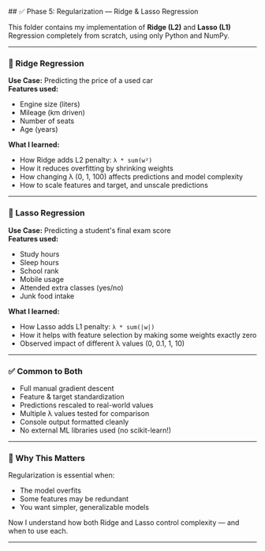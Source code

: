 \## ✅ Phase 5: Regularization — Ridge & Lasso Regression

This folder contains my implementation of **Ridge (L2)** and **Lasso (L1)** Regression completely from scratch, using only Python and NumPy.

---

### 🔹 Ridge Regression

**Use Case:** Predicting the price of a used car  
**Features used:**
- Engine size (liters)
- Mileage (km driven)
- Number of seats
- Age (years)

**What I learned:**
- How Ridge adds L2 penalty: `λ * sum(w²)`
- How it reduces overfitting by shrinking weights
- How changing λ (0, 1, 100) affects predictions and model complexity
- How to scale features and target, and unscale predictions

---

### 🔸 Lasso Regression

**Use Case:** Predicting a student's final exam score  
**Features used:**
- Study hours
- Sleep hours
- School rank
- Mobile usage
- Attended extra classes (yes/no)
- Junk food intake

**What I learned:**
- How Lasso adds L1 penalty: `λ * sum(|w|)`
- How it helps with feature selection by making some weights exactly zero
- Observed impact of different λ values (0, 0.1, 1, 10)

---

### ✅ Common to Both

- Full manual gradient descent
- Feature & target standardization
- Predictions rescaled to real-world values
- Multiple λ values tested for comparison
- Console output formatted cleanly
- No external ML libraries used (no scikit-learn!)

---

### 🧠 Why This Matters

Regularization is essential when:
- The model overfits
- Some features may be redundant
- You want simpler, generalizable models

Now I understand how both Ridge and Lasso control complexity — and when to use each.

---

